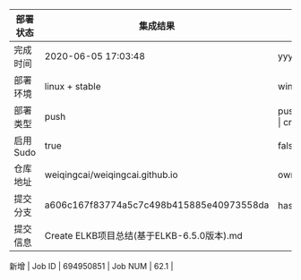部署状态 | 集成结果 | 参考值
---|---|---
完成时间 | 2020-06-05 17:03:48 | yyyy-mm-dd hh:mm:ss
部署环境 | linux + stable | window \| linux + stable
部署类型 | push | push \| pull_request \| api \| cron
启用Sudo | true | false \| true
仓库地址 | weiqingcai/weiqingcai.github.io | owner_name/repo_name
提交分支 | a606c167f83774a5c7c498b415885e40973558da | hash 16位
提交信息 | Create ELKB项目总结(基于ELKB-6.5.0版本).md

新增 |
Job ID   | 694950851 |
Job NUM  | 62.1 |
